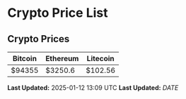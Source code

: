 # Crypto Price List

## Crypto Prices
| Bitcoin | Ethereum | Litecoin |
| ------- | -------- | -------- |
| $94355 | $3250.6 | $102.56 |
**Last Updated:** 2025-01-12 13:09 UTC
**Last Updated:** $DATE$
